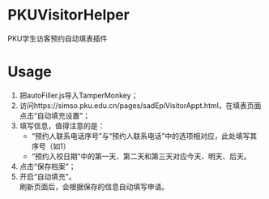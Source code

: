 # PKUVisitorHelper
PKU学生访客预约自动填表插件
# Usage
1. 把autoFiller.js导入TamperMonkey；
2. 访问https://simso.pku.edu.cn/pages/sadEpiVisitorAppt.html，在填表页面点击“自动填充设置”；
3. 填写信息，值得注意的是：
   - “预约人联系电话序号”与“预约人联系电话”中的选项相对应，此处填写其序号（如1）
   - “预约入校日期”中的第一天、第二天和第三天对应今天、明天、后天。
4. 点击“保存档案”；
5. 开启“自动填充”。  
刷新页面后，会根据保存的信息自动填写申请。
